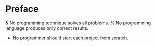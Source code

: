# Preface
 & No programming technique solves all problems.
 % No programming language produces only correct results.
 + No programmer should start each project from scratch.


